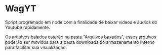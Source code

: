 # WagYT
Script programado em node com a finalidade de baixar vídeos e áudios do Youtube rapidamente.

Os arquivos baiados estarão na pasta "Arquivos baxados", esses arquivos poderão ser movidos para a pasta downloads do armazenamento interno para facilitar sua visualização.
